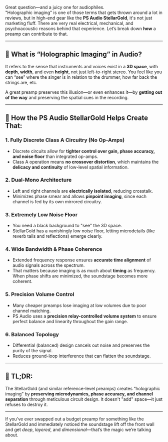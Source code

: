Great question—and a juicy one for audiophiles.  
"Holographic imaging" is one of those terms that gets thrown around a lot in reviews,
but in high-end gear like the **PS Audio StellarGold**, it's not just marketing fluff.
There are very real electrical, mechanical, and psychoacoustic reasons behind that experience.
Let’s break down **how** a preamp can contribute to that.

---

## 🎯 What is “Holographic Imaging” in Audio?

It refers to the sense that instruments and voices exist in a **3D space**, with **depth**, **width**, and even **height**, not just left-to-right stereo. You feel like you can “see” where the singer is in relation to the drummer, how far back the strings are, etc.

A great preamp preserves this illusion—or even enhances it—by **getting out of the way** and preserving the spatial cues in the recording.

---

## 🧬 How the PS Audio StellarGold Helps Create That:

### 1. **Fully Discrete Class A Circuitry (No Op-Amps)**
- Discrete circuits allow for **tighter control over gain, phase accuracy, and noise floor** than integrated op-amps.
- Class A operation means **no crossover distortion**, which maintains the **delicacy and continuity** of low-level spatial information.

### 2. **Dual-Mono Architecture**
- Left and right channels are **electrically isolated**, reducing crosstalk.
- Minimizes phase smear and allows **pinpoint imaging**, since each channel is fed by its own mirrored circuitry.

### 3. **Extremely Low Noise Floor**
- You need a black background to "see" the 3D space.
- StellarGold has a vanishingly low noise floor, letting microdetails (like reverb tails and reflections) emerge clearly.

### 4. **Wide Bandwidth & Phase Coherence**
- Extended frequency response ensures **accurate time alignment** of audio signals across the spectrum.
- That matters because imaging is as much about **timing** as frequency. When phase shifts are minimized, the soundstage becomes more coherent.

### 5. **Precision Volume Control**
- Many cheaper preamps lose imaging at low volumes due to poor channel matching.
- PS Audio uses a **precision relay-controlled volume system** to ensure perfect balance and linearity throughout the gain range.

### 6. **Balanced Topology**
- Differential (balanced) design cancels out noise and preserves the purity of the signal.
- Reduces ground-loop interference that can flatten the soundstage.

---

## 🧠 TL;DR:
The StellarGold (and similar reference-level preamps) creates “holographic imaging” by **preserving microdynamics, phase accuracy, and channel separation** through meticulous circuit design. It doesn't "add" space—it just refuses to destroy it.

---

If you’ve ever swapped out a budget preamp for something like the StellarGold and immediately noticed the soundstage lift off the front wall and get *deep*, *layered*, and *dimensional*—that’s the magic we’re talking about.
